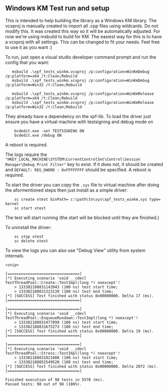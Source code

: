 ## Windows KM Test run and setup

This is intended to help building the library as a Windows KM library.
The vcxproj is manually created to import all .cpp files using wildcards.
Do not modify this. It was created this way so it will be automatically adjusted.
For now we're using msbuild to build for KM. The easiest way for this is to have a vcxproj with all settings.
This can be changed to fit your needs. Feel free to use it as you want :) 


To run, just open a visual studio developer command prompt and run the config that you want:
```
   msbuild .\xpf_tests_winkm.vcxproj /p:configuration=WinKmDebug /p:platform=x64 /t:Clean;Rebuild
   msbuild .\xpf_tests_winkm.vcxproj /p:configuration=WinKmDebug /p:platform=Win32 /t:Clean;Rebuild
 
   msbuild .\xpf_tests_winkm.vcxproj /p:configuration=WinKmRelease /p:platform=x64 /t:Clean;Rebuild
   msbuild .\xpf_tests_winkm.vcxproj /p:configuration=WinKmRelease /p:platform=Win32 /t:Clean;Rebuild
```
They already have a dependency on the xpf-lib.
To load the driver just ensure you have a virtual machine with testsigning and debug mode on
```
    bcdedit.exe -set TESTSIGNING ON
    bcdedit.exe /debug ON
```
A reboot is required.


The logs require the `"HKEY_LOCAL_MACHINE\SYSTEM\CurrentControlSet\Control\Session Manager\Debug Print Filter"` key to exist.
If it does not, it should be created and `DEFAULT: REG_DWORD : 0xFFFFFFFF` should be specified.
A reboot is required.

To start the driver you can copy the `.sys` file to virtual machine after doing the aformentioned steps then just install as a simple driver:
```
    sc create xtest binPath= c:\path\to\sys\xpf_tests_winkm.sys type= kernel
    sc start xtest
```
The test will start running (the start will be blocked until they are finished.)

To uninstall the driver:
```
    sc stop xtest
    sc delete xtest
```


To view the logs you can also use "Debug View" utility from system internals.

```
<snip>

[================================] 
[*] Executing scenario 'void __cdecl TestThreadPool::Create::TestImpl(long *) noexcept'! 
    > 133382188831143943 (100 ns) test start time; 
    > 133382188831323139 (100 ns) test end time; 
[*] [SUCCESS] Test finished with status 0x00000000. Delta 17 (ms). 
[================================] 

[================================] 
[*] Executing scenario 'void __cdecl TestThreadPool::EnqueueRundown::TestImpl(long *) noexcept'! 
    > 133382188831477099 (100 ns) test start time; 
    > 133382188831675273 (100 ns) test end time; 
[*] [SUCCESS] Test finished with status 0x00000000. Delta 19 (ms). 
[================================] 

[================================] 
[*] Executing scenario 'void __cdecl TestThreadPool::Stress::TestImpl(long *) noexcept'! 
    > 133382188831821088 (100 ns) test start time; 
    > 133382188852549520 (100 ns) test end time; 
[*] [SUCCESS] Test finished with status 0x00000000. Delta 2072 (ms). 
[================================] 

Finished execution of 98 tests in 5578 (ms).
Passed tests: 98 out of 98 (100%). 
```